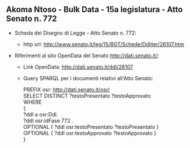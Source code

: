 ## Akoma Ntoso - Bulk Data - 15a legislatura - Atto Senato n. 772 ##

* Scheda del Disegno di Legge - Atto Senato n. 772:
	* http url: http://www.senato.it/leg/15/BGT/Schede/Ddliter/26107.htm

* Riferimenti al sito OpenData del Senato http://dati.senato.it/:
	* Link OpenData: http://dati.senato.it/ddl/26107
	* Query SPARQL per i documenti relativi all'Atto Senato:

        PREFIX osr: <http://dati.senato.it/osr/>  
		SELECT DISTINCT ?testoPresentato ?testoApprovato  
		WHERE  
		{  
		    ?ddl a osr:Ddl.  
		    ?ddl osr:idFase 772 .  
		    OPTIONAL { ?ddl osr:testoPresentato ?testoPresentato }  
		    OPTIONAL { ?ddl osr:testoApprovato ?testoApprovato }  
		}
		